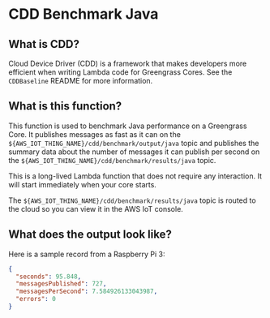 # CDD Benchmark Java

## What is CDD?

Cloud Device Driver (CDD) is a framework that makes developers more efficient when writing Lambda
code for Greengrass Cores.  See the `CDDBaseline` README for more information.

## What is this function?

This function is used to benchmark Java performance on a Greengrass Core.  It publishes messages
as fast as it can on the `${AWS_IOT_THING_NAME}/cdd/benchmark/output/java` topic and publishes the summary data about
the number of messages it can publish per second on the `${AWS_IOT_THING_NAME}/cdd/benchmark/results/java` topic.

This is a long-lived Lambda function that does not require any interaction.  It will start
immediately when your core starts.

The `${AWS_IOT_THING_NAME}/cdd/benchmark/results/java` topic is routed to the cloud so you can view it in the AWS IoT
console.

## What does the output look like?

Here is a sample record from a Raspberry Pi 3:

```json
{
  "seconds": 95.848,
  "messagesPublished": 727,
  "messagesPerSecond": 7.584926133043987,
  "errors": 0
}
```